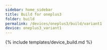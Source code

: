 ```yaml
---
sidebar: home_sidebar
title: Build for oneplus3
folder: build
permalink: /devices/oneplus3/build/variant1
device: oneplus3_variant1
---
```

{% include templates/device_build.md %}
